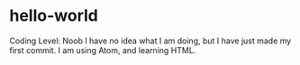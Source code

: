 # hello-world
Coding Level: Noob
I have no idea what I am doing, but I have just made my first commit. 
I am using Atom, and learning HTML.
